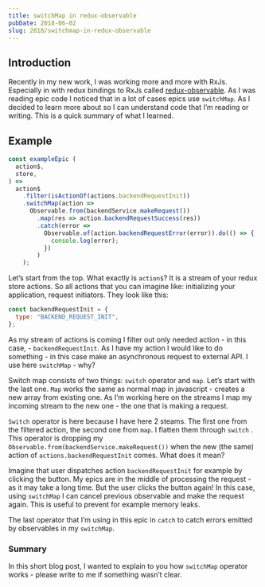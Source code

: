 ```yaml
---
title: switchMap in redux-observable
pubDate: 2018-06-02
slug: 2018/switchmap-in-redux-observable
---
```


## Introduction

Recently in my new work, I was working more and more with RxJs. Especially in with redux bindings to RxJs called [redux-observable](https://github.com/redux-observable/redux-observable). As I was reading epic code I noticed that in a lot of cases epics use `switchMap`. As I decided to learn more about so I can understand code that I’m reading or writing. This is a quick summary of what I learned.

## Example

```js
const exampleEpic (
  action$,
  store,
) =>
  action$
    .filter(isActionOf(actions.backendRequestInit))
    .switchMap(action =>
      Observable.from(backendService.makeRequest())
        .map(res => action.backendRequestSuccess(res))
        .catch(error =>
          Observable.of(action.backendRequestError(error)).do(() => {
            console.log(error);
          })
        )
    );
```

Let’s start from the top. What exactly is `action$`? It is a stream of your redux store actions. So all actions that you can imagine like: initializing your application, request initiators. They look like this:

```js
const backendRequestInit = {
  type: "BACKEND_REQUEST_INIT",
};
```

As my stream of actions is coming I filter out only needed action - in this case, - `backendRequestInit`. As I have my action I would like to do something - in this case make an asynchronous request to external API. I use here `switchMap` - why?

Switch map consists of two things: `switch` operator and `map`. Let’s start with the last one. `Map` works the same as normal map in javascript - creates a new array from existing one. As I’m working here on the streams I map my incoming stream to the new one - the one that is making a request.

`Switch` operator is here because I have here 2 steams. The first one from the filtered action, the second one from `map`. I flatten them through `switch` . This operator is dropping my `Observable.from(backendService.makeRequest())` when the new (the same) action of `actions.backendRequestInit` comes. What does it mean?

Imagine that user dispatches action `backendRequestInit` for example by clicking the button. My epics are in the middle of processing the request - as it may take a long time. But the user clicks the button again! In this case, using `switchMap` I can cancel previous observable and make the request again. This is useful to prevent for example memory leaks.

The last operator that I’m using in this epic in `catch` to catch errors emitted by observables in my `switchMap`.

### Summary

In this short blog post, I wanted to explain to you how `switchMap` operator works - please write to me if something wasn’t clear.
